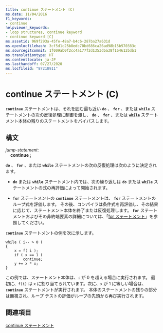 ```yaml
---
title: continue ステートメント (C)
ms.date: 11/04/2016
f1_keywords:
- continue
helpviewer_keywords:
- loop structures, continue keyword
- continue keyword [C]
ms.assetid: 969f293a-45fe-48a7-b4c6-287ba27a631d
ms.openlocfilehash: 3cf5d1c25b8edc70bd686ca26ad98b15b970383c
ms.sourcegitcommit: 1f009ab0f2cc4a177f2d1353d5a38f164612bdb1
ms.translationtype: HT
ms.contentlocale: ja-JP
ms.lasthandoff: 07/27/2020
ms.locfileid: "87218911"
---
```

# <a name="continue-statement-c"></a>continue ステートメント (C)

**`continue`** ステートメントは、それを囲む最も近い **`do`** 、 **`for`** 、または **`while`** ステートメントの次の反復処理に制御を渡し、 **`do`** 、 **`for`** 、または **`while`** ステートメント本体の残りのステートメントをバイパスします。

## <a name="syntax"></a>構文

*jump-statement*:<br/>
&nbsp;&nbsp;&nbsp;&nbsp;**continue ;**

**`do`** 、 **`for`** 、または **`while`** ステートメントの次の反復処理は次のように決定されます。

- **`do`** または **`while`** ステートメント内では、次の繰り返しは **`do`** または **`while`** ステートメントの式の再評価によって開始されます。

- **`for`** ステートメントの **`continue`** ステートメントは、 **`for`** ステートメントのループ式を評価します。 その後、コンパイラは条件式を再評価し、その結果に応じて、ステートメント本体を終了または反復処理します。 **`for`** ステートメントおよびその非終端要素の詳細については、「[for ステートメント](../c-language/for-statement-c.md)」を参照してください。

**`continue`** ステートメントの例を次に示します。

```
while ( i-- > 0 )
{
    x = f( i );
    if ( x == 1 )
        continue;
    y += x * x;
}
```

この例では、ステートメント本体は、`i` が 0 を超える場合に実行されます。 最初に、`f(i)` は `x` に割り当てられています。次に、`x` が 1 に等しい場合は、 **`continue`** ステートメントが実行されます。 本体のステートメントの残りの部分は無視され、ループ テストの評価がループの先頭から再び実行されます。

## <a name="see-also"></a>関連項目

[continue ステートメント](../cpp/continue-statement-cpp.md)
